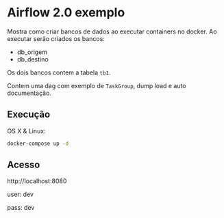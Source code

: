 # Airflow 2.0 exemplo

Mostra como criar bancos de dados ao executar containers no docker.
Ao executar serão criados os bancos:
- db_origem
- db_destino

Os dois bancos contem a tabela `tb1`.

Contem uma dag com exemplo de `TaskGroup`, dump load e auto documentação.


## Execução

OS X & Linux:

```sh
docker-compose up -d
```


## Acesso

http://localhost:8080

user: dev

pass: dev